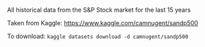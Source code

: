 All historical data from the S&P Stock market for the last 15 years

Taken from Kaggle: https://www.kaggle.com/camnugent/sandp500

To download: `kaggle datasets download -d camnugent/sandp500`
